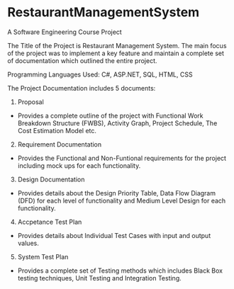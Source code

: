 # RestaurantManagementSystem

A Software Engineering Course Project

The Title of the Project is Restaurant Management System. The main focus of the project was to implement a key feature and maintain a complete set of documentation which outlined the entire project.

Programming Languages Used: C#, ASP.NET, SQL, HTML, CSS 

The Project Documentation includes 5 documents:

1. Proposal 
  - Provides a complete outline of the project with Functional Work Breakdown Structure (FWBS), Activity Graph, Project Schedule, The Cost     Estimation Model etc.
   
 2. Requirement Documentation
   - Provides the Functional and Non-Funtional requirements for the project including mock ups for each functionality.
   
 3. Design Documentation
   - Provides details about the Design Priority Table, Data Flow Diagram (DFD) for each level of functionality and Medium Level Design for      each functionality.
   
 4. Accpetance Test Plan
   - Provides details about Individual Test Cases with input and output values. 
   
 5. System Test Plan
   - Provides a complete set of Testing methods which includes Black Box testing techniques, Unit Testing and Integration Testing.  
